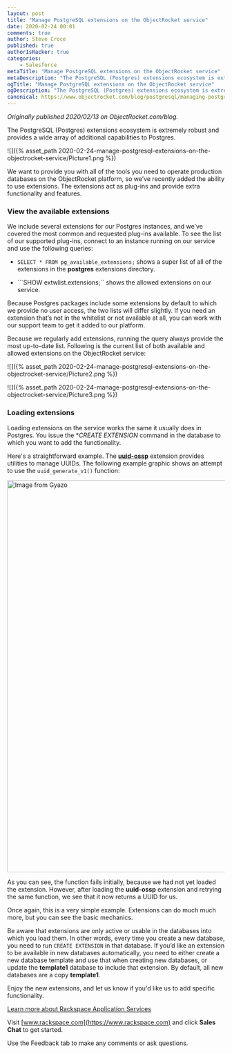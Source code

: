 ```yaml
---
layout: post
title: "Manage PostgreSQL extensions on the ObjectRocket service"
date: 2020-02-24 00:01
comments: true
author: Steve Croce
published: true
authorIsRacker: true
categories:
    - Salesforce
metaTitle: "Manage PostgreSQL extensions on the ObjectRocket service"
metaDescription: "The PostgreSQL (Postgres) extensions ecosystem is extremely robust and provides a wide array of additional capabilities to Postgres."
ogTitle: "Manage PostgreSQL extensions on the ObjectRocket service"
ogDescription: "The PostgreSQL (Postgres) extensions ecosystem is extremely robust and provides a wide array of additional capabilities to Postgres."
canonical: https://www.objectrocket.com/blog/postgresql/managing-postgresql-extensions-on-the-objectrocket-service/
---
```


*Originally published 2020/02/13 on ObjectRocket.com/blog.*

The PostgreSQL (Postgres) extensions ecosystem is extremely robust and provides
a wide array of additional capabilities to Postgres.

<!-- more -->

![]({% asset_path 2020-02-24-manage-postgresql-extensions-on-the-objectrocket-service/Picture1.png %})

We want to provide you with all of the tools you need to operate production
databases on the ObjectRocket platform, so we’ve recently added the ability to
use extensions. The extensions act as plug-ins and provide extra functionality
and features.

### View the available extensions

We include several extensions for our Postgres instances, and we’ve covered the
most common and requested plug-ins available. To see the list of our supported
plug-ins, connect to an instance running on our service and use the following
queries:

- ``SELECT * FROM pg_available_extensions;`` shows a super list of all of the
  extensions in the **postgres** extensions directory.

- ```SHOW extwlist.extensions;`` shows the allowed extensions on our service.

Because Postgres packages include some extensions by default to which we
provide no user access, the two lists will differ slightly. If you need an
extension that’s not in the whitelist or not available at all, you can work
with our support team to get it added to our platform.

Because we regularly add extensions, running the query always provide the most
up-to-date list. Following is the current list of both available and allowed
extensions on the ObjectRocket service:

![]({% asset_path 2020-02-24-manage-postgresql-extensions-on-the-objectrocket-service/Picture2.png %})

![]({% asset_path 2020-02-24-manage-postgresql-extensions-on-the-objectrocket-service/Picture3.png %})

### Loading extensions

Loading extensions on the service works the same it usually does in Postgres.
You issue the **CREATE EXTENSION* command in the database to which you want to
add the functionality.

Here's a straightforward example. The
**[uuid-ossp](https://www.postgresql.org/docs/current/uuid-ossp.html)**
extension provides utilities to manage UUIDs. The following example graphic
shows an attempt to use the ``uuid_generate_v1()`` function:

<a href="https://gyazo.com/19fc91c4582462e9296ada60b4a546fb"><img src="https://i.gyazo.com/19fc91c4582462e9296ada60b4a546fb.gif" alt="Image from Gyazo" width="908" /></a>

As you can see, the function fails initially, because we had not yet loaded
the extension. However, after loading the **uuid-ossp** extension and retrying
the same function, we see that it now returns a UUID for us.

Once again, this is a very simple example. Extensions can do much much more,
but you can see the basic mechanics.

Be aware that extensions are only active or usable in the databases into which
you load them. In other words, every time you create a new database, you need
to run ``CREATE EXTENSION`` in that database. If you’d like an extension to be
available in new databases automatically, you need to either create a new database
template and use that when creating new databases, or update the **template1**
database to include that extension. By default, all new databases are a copy
**template1**.

Enjoy the new extensions, and let us know if you'd like us to add specific
functionality.

<a class="cta purple" id="cta" href="https://www.rackspace.com/application-management/professional-services">Learn more about Rackspace Application Services</a>

Visit [www.rackspace.com](https://www.rackspace.com) and click **Sales Chat**
to get started.

Use the Feedback tab to make any comments or ask questions.
